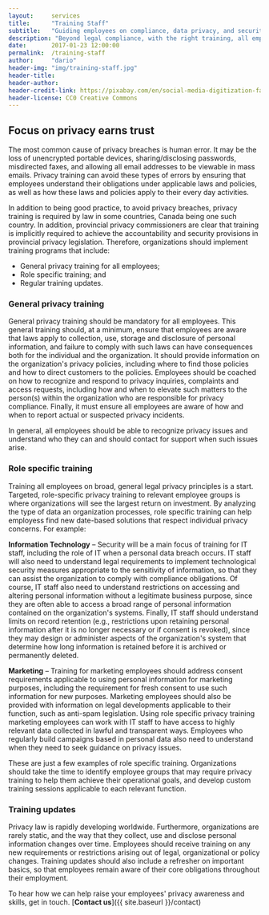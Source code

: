 ```yaml
---
layout:     services
title:      "Training Staff"
subtitle:   "Guiding employees on compliance, data privacy, and security."
description: "Beyond legal compliance, with the right training, all employees can demonstrate they value privacy, building trust with customers and business partners."
date:       2017-01-23 12:00:00
permalink:  /training-staff
author:     "dario"
header-img: "img/training-staff.jpg"
header-title:
header-author:
header-credit-link: https://pixabay.com/en/social-media-digitization-faces-2528410/
header-license: CC0 Creative Commons
---
```


## Focus on privacy earns trust
The most common cause of privacy breaches is human error. It may be the loss of unencrypted portable devices, sharing/disclosing passwords, misdirected faxes, and allowing all email addresses to be viewable in mass emails. Privacy training can avoid these types of errors by ensuring that employees understand their obligations under applicable laws and policies, as well as how these laws and policies apply to their every day activities.

In addition to being good practice, to avoid privacy breaches, privacy training is required by law in some countries, Canada being one such country. In addition, provincial privacy commissioners are clear that training is implicitly required to achieve the accountability and security provisions in provincial privacy legislation. Therefore, organizations should implement training programs that include: 

- General privacy training for all employees;
- Role specific training; and 
- Regular training updates.

### General privacy training  
General privacy training should be mandatory for all employees. This general training should, at a minimum, ensure that employees are aware that laws apply to collection, use, storage and disclosure of personal information, and failure to comply with such laws can have consequences both for the individual and the organization. It should provide information on the organization's privacy policies, including where to find those policies and how to direct customers to the policies. Employees should be coached on how to recognize and respond to privacy inquiries, complaints and access requests, including how and when to elevate such matters to the person(s) within the organization who are responsible for privacy compliance. Finally, it must ensure all employees are aware of how and when to report actual or suspected privacy incidents.

In general, all employees should be able to recognize privacy issues and understand who they can and should contact for support when such issues arise.

### Role specific training  
Training all employees on broad, general legal privacy principles is a start. Targeted, role-specific privacy training to relevant employee groups is where organizations will see the largest return on investment. By analyzing the type of data an organization processes, role specific training can help employess find new date-based solutions that respect individual privacy concerns.  For example:

**Information Technology** – Security will be a main focus of training for IT staff, including the role of IT when a personal data breach occurs. IT staff will also need to understand legal requirements to implement technological security measures appropriate to the sensitivity of information, so that they can assist the organization to comply with compliance obligations. Of course, IT staff also need to understand restrictions on accessing and altering personal information without a legitimate business purpose, since they are often able to access a broad range of personal information contained on the organization's systems. Finally, IT staff should understand limits on record retention (e.g., restrictions upon retaining personal information after it is no longer necessary or if consent is revoked), since they may design or administer aspects of the organization's system that determine how long information is retained before it is archived or permanently deleted.

**Marketing** – Training for marketing employees should address consent requirements applicable to using personal information for marketing purposes, including the requirement for fresh consent to use such information for new purposes. Marketing employees should also be provided with information on legal developments applicable to their function, such as anti-spam legislation. Using role specific privacy training marketing employees can work with IT staff to have access to highly relevant data collected in lawful and transparent ways. Employees who regularly build campaigns based in personal data also need to understand when they need to seek guidance on privacy issues.

These are just a few examples of role specific training. Organizations should take the time to identify employee groups that may require privacy training to help them achieve their operational goals, and develop custom training sessions applicable to each relevant function.

### Training updates 
Privacy law is rapidly developing worldwide. Furthermore, organizations are rarely static, and the way that they collect, use and disclose personal information changes over time. Employees should receive training on any new requirements or restrictions arising out of legal, organizational or policy changes. Training updates should also include a refresher on important basics, so that employees remain aware of their core obligations throughout their employment.

To hear how we can help raise your employees' privacy awareness and skills, get in touch. [**Contact us**]({{ site.baseurl }}/contact)
